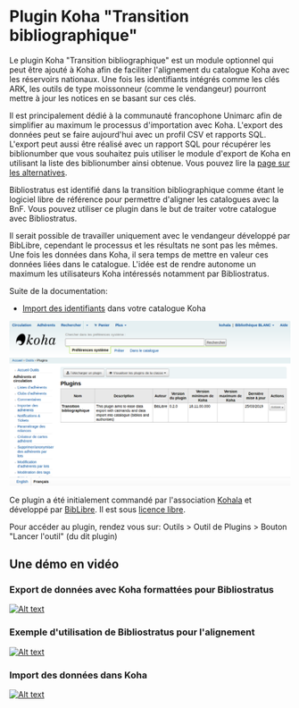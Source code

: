 # Plugin Koha "Transition bibliographique"

Le plugin Koha "Transition bibliographique" est un module optionnel qui peut être ajouté à Koha afin de faciliter l'alignement du catalogue Koha avec les réservoirs nationaux. Une fois les identifiants intégrés comme les clés ARK, les outils de type moissonneur (comme le vendangeur) pourront mettre à jour les notices en se basant sur ces clés.

Il est principalement dédié à la communauté francophone Unimarc afin de simplifier au maximum le processus d'importation avec Koha. L'export des données peut se faire aujourd'hui avec un profil CSV et rapports SQL. L'export peut aussi être réalisé avec un rapport SQL pour récupérer les biblionumber que vous souhaitez puis utiliser le module d'export de Koha en utilisant la liste des biblionumber ainsi obtenue. Vous pouvez lire la [page sur les alternatives](alternatives.md).

Bibliostratus est identifié dans la transition bibliographique comme étant le logiciel libre de référence pour permettre d'aligner les catalogues avec la BnF. Vous pouvez utiliser ce plugin dans le but de traiter votre catalogue avec Bibliostratus.

Il serait possible de travailler uniquement avec le vendangeur développé par BibLibre, cependant le processus et les résultats ne sont pas les mêmes. Une fois les données dans Koha, il sera temps de mettre en valeur ces données liées dans le catalogue. L'idée est de rendre autonome un maximum les utilisateurs Koha intéressés notamment par Bibliostratus.

Suite de la documentation:
* [Import des identifiants](import.md) dans votre catalogue Koha

![Plugin - outil d'export](images/koha-plugins.png)

Ce plugin a été initialement commandé par l'association [Kohala](http://koha-fr.org/) et développé par [BibLibre](http://biblibre.com/). Il est sous [licence libre](../LICENSE).

Pour accéder au plugin, rendez vous sur: Outils > Outil de Plugins >  Bouton "Lancer l'outil" (du dit plugin)

## Une démo en vidéo

### Export de données avec Koha formattées pour Bibliostratus

[![Alt text](https://img.youtube.com/vi/DuLtvby6CR4/0.jpg)](https://www.youtube.com/watch?v=DuLtvby6CR4)

### Exemple d'utilisation de Bibliostratus pour l'alignement

[![Alt text](https://img.youtube.com/vi/k2lwiyoHi9U/0.jpg)](https://www.youtube.com/watch?v=k2lwiyoHi9U)

### Import des données dans Koha

[![Alt text](https://img.youtube.com/vi/iFkCEKJKXVY/0.jpg)](https://www.youtube.com/watch?v=iFkCEKJKXVY4)
